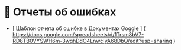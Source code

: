 # 🦊 Отчеты об ошибках
-  [ Шаблон отчета об ошибке в Документах Goggle ] ( https://docs.google.com/spreadsheets/d/1Trsm8bV7-RD8TB0VYSWH6m-3wqhDdO4LnwcIyA68DbQ/edit?usp=sharing )
